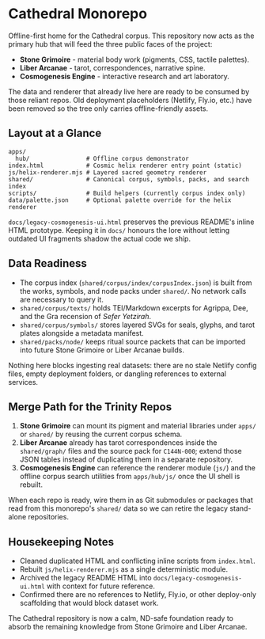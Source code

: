 # Cathedral Monorepo

Offline-first home for the Cathedral corpus. This repository now acts as the
primary hub that will feed the three public faces of the project:

* **Stone Grimoire** - material body work (pigments, CSS, tactile palettes).
* **Liber Arcanae** - tarot, correspondences, narrative spine.
* **Cosmogenesis Engine** - interactive research and art laboratory.

The data and renderer that already live here are ready to be consumed by those
reliant repos. Old deployment placeholders (Netlify, Fly.io, etc.) have been
removed so the tree only carries offline-friendly assets.

## Layout at a Glance

```
apps/
  hub/                # Offline corpus demonstrator
index.html            # Cosmic helix renderer entry point (static)
js/helix-renderer.mjs # Layered sacred geometry renderer
shared/               # Canonical corpus, symbols, packs, and search index
scripts/              # Build helpers (currently corpus index only)
data/palette.json     # Optional palette override for the helix renderer
```

`docs/legacy-cosmogenesis-ui.html` preserves the previous README's inline HTML
prototype. Keeping it in `docs/` honours the lore without letting outdated UI
fragments shadow the actual code we ship.

## Data Readiness

* The corpus index (`shared/corpus/index/corpusIndex.json`) is built from the
  works, symbols, and node packs under `shared/`. No network calls are
  necessary to query it.
* `shared/corpus/texts/` holds TEI/Markdown excerpts for Agrippa, Dee, and the
  Gra recension of *Sefer Yetzirah*.
* `shared/corpus/symbols/` stores layered SVGs for seals, glyphs, and tarot
  plates alongside a metadata manifest.
* `shared/packs/node/` keeps ritual source packets that can be imported into
  future Stone Grimoire or Liber Arcanae builds.

Nothing here blocks ingesting real datasets: there are no stale Netlify config
files, empty deployment folders, or dangling references to external services.

## Merge Path for the Trinity Repos

1. **Stone Grimoire** can mount its pigment and material libraries under
   `apps/` or `shared/` by reusing the current corpus schema.
2. **Liber Arcanae** already has tarot correspondences inside the
   `shared/graph/` files and the source pack for `C144N-000`; extend those JSON
   tables instead of duplicating them in a separate repository.
3. **Cosmogenesis Engine** can reference the renderer module (`js/`) and the
   offline corpus search utilities from `apps/hub/js/` once the UI shell is
   rebuilt.

When each repo is ready, wire them in as Git submodules or packages that read
from this monorepo's `shared/` data so we can retire the legacy stand-alone
repositories.

## Housekeeping Notes

* Cleaned duplicated HTML and conflicting inline scripts from `index.html`.
* Rebuilt `js/helix-renderer.mjs` as a single deterministic module.
* Archived the legacy README HTML into `docs/legacy-cosmogenesis-ui.html` with
  context for future reference.
* Confirmed there are no references to Netlify, Fly.io, or other deploy-only
  scaffolding that would block dataset work.

The Cathedral repository is now a calm, ND-safe foundation ready to absorb the
remaining knowledge from Stone Grimoire and Liber Arcanae.
